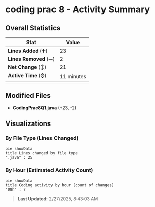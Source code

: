 # coding prac 8 - Activity Summary 

## Overall Statistics

| Stat                   | Value                                                             |
| ---------------------- | ----------------------------------------------------------------- |
| **Lines Added** (➕)   | 23                                          |
| **Lines Removed** (➖) | 2                                        |
| **Net Change** (↕)    | 21                |
| **Active Time** (⌚)   | 11 minutes |


## Modified Files
- **CodingPrac8Q1.java** (+23, -2)

## Visualizations

### By File Type (Lines Changed)

```mermaid
pie showData
title Lines changed by file type
".java" : 25
```

### By Hour (Estimated Activity Count)

```mermaid
pie showData
title Coding activity by hour (count of changes)
"08h" : 7
```


> **Last Updated:** 2/27/2025, 8:43:03 AM